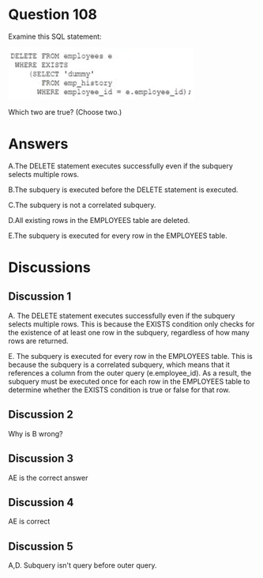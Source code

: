 # Question 108
Examine this SQL statement:

![](../images/image17.png)
		
Which two are true? (Choose two.)

# Answers
A.The DELETE statement executes successfully even if the subquery selects multiple rows.

B.The subquery is executed before the DELETE statement is executed.

C.The subquery is not a correlated subquery.

D.All existing rows in the EMPLOYEES table are deleted.

E.The subquery is executed for every row in the EMPLOYEES table.

# Discussions
## Discussion 1
A. The DELETE statement executes successfully even if the subquery selects multiple rows. This is because the EXISTS condition only checks for the existence of at least one row in the subquery, regardless of how many rows are returned.

E. The subquery is executed for every row in the EMPLOYEES table. This is because the subquery is a correlated subquery, which means that it references a column from the outer query (e.employee_id). As a result, the subquery must be executed once for each row in the EMPLOYEES table to determine whether the EXISTS condition is true or false for that row.

## Discussion 2
Why is B wrong?

## Discussion 3
AE is the correct answer

## Discussion 4
AE is correct

## Discussion 5
A,D.
Subquery isn't query before outer query.

